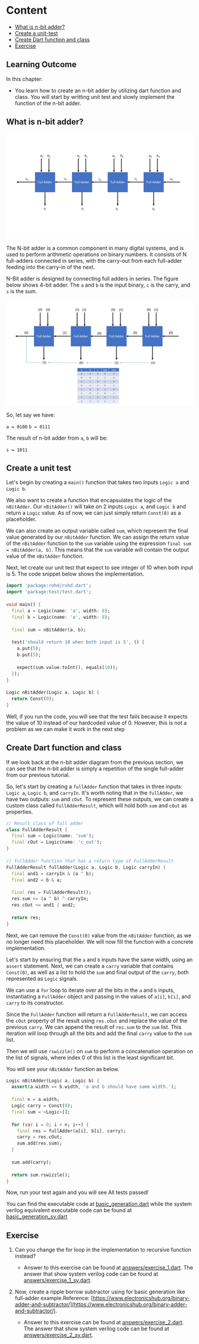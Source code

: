 # Content

- [What is n-bit adder?](./00_basic_generation.md#what-is-n-bit-adder)
- [Create a unit-test](./00_basic_generation.md#create-a-unit-test)
- [Create Dart function and class](./00_basic_generation.md#create-dart-function-and-class)
- [Exercise](./00_basic_generation.md#exercise)

## Learning Outcome

In this chapter:

- You learn how to create an n-bit adder by utilizing dart function and class. You will start by writting unit test and slowly implement the function of the n-bit adder.

## What is n-bit adder?

![ripple carry adder](./assets/ripple_carry_adder.png)

The N-bit adder is a common component in many digital systems, and is used to perform arithmetic operations on binary numbers. It consists of N full-adders connected in series, with the carry-out from each full-adder feeding into the carry-in of the next.

N-Bit adder is designed by connecting full adders in series. The figure below shows 4-bit adder. The `a` and `b` is the input binary, `c` is the carry, and `s` is the sum.

![ripple carry adder example](./assets/ripple-carry-adder-eg.png)

So, let say we have:

`a = 0100`
`b = 0111`

The result of n-bit adder from `a`, `b` will be:

`s = 1011`

## Create a unit test

Let's begin by creating a `main()` function that takes two inputs `Logic a` and `Logic b`.

We also want to create a function that encapsulates the logic of the `nBitAdder`. Our `nBitAdder()` will take on 2 inputs `Logic a`, and `Logic b` and return a `Logic` value. As of now, we can just simply return `Const(0)` as a placeholder.

We can also create an output variable called `sum`, which represent the final value generated by our `nBitAdder` function. We can assign the return value of the `nBitAdder` function to the `sum` variable using the expression `final sum = nBitAdder(a, b)`. This means that the `sum` variable will contain the output value of the `nBitAdder` function.

Next, let create our unit test that expect to see integer of 10 when both input is 5. The code snippet below shows the implementation.

```dart
import 'package:rohd/rohd.dart';
import 'package:test/test.dart';

void main() {
  final a = Logic(name: 'a', width: 8);
  final b = Logic(name: 'a', width: 8);

  final sum = nBitAdder(a, b);

  test('should return 10 when both input is 5', () {
    a.put(5);
    b.put(5);

    expect(sum.value.toInt(), equals(10));
  });
}

Logic nBitAdder(Logic a, Logic b) {
  return Const(0);
}
```

Well, if you run the code, you will see that the test fails because it expects the value of 10 instead of our hardcoded value of 0. However, this is not a problem as we can make it work in the next step

## Create Dart function and class

If we look back at the n-bit adder diagram from the previous section, we can see that the n-bit adder is simply a repetition of the single full-adder from our previous tutorial.

So, let's start by creating a `fullAdder` function that takes in three inputs: `Logic a`, `Logic b`, and `carryIn`. It's worth noting that in the `fullAdder`, we have two outputs: `sum` and `cOut`. To represent these outputs, we can create a custom class called `FullAdderResult`, which will hold both `sum` and `cOut` as properties.

```dart
// Result class of full adder
class FullAdderResult {
  final sum = Logic(name: 'sum');
  final cOut = Logic(name: 'c_out');
}

// fullAdder function that has a return type of FullAdderResult
FullAdderResult fullAdder(Logic a, Logic b, Logic carryIn) {
  final and1 = carryIn & (a ^ b);
  final and2 = b & a;

  final res = FullAdderResult();
  res.sum <= (a ^ b) ^ carryIn;
  res.cOut <= and1 | and2;

  return res;
}
```

Next, we can remove the `Const(0)` value from the `nBitAdder` function, as we no longer need this placeholder. We will now fill the function with a concrete implementation.

Let's start by ensuring that the `a` and `b` inputs have the same width, using an `assert` statement. Next, we can create a `carry` variable that contains `Const(0)`, as well as a list to hold the `sum` and final output of the `carry`, both represented as `Logic` signals.

We can use a `for` loop to iterate over all the bits in the `a` and `b` inputs, instantiating a `FullAdder` object and passing in the values of `a[i]`, `b[i]`, and `carry` to its constructor.

Since the `FullAdder` function will return a `FullAdderResult`, we can access the `cOut` property of the result using `res.cOut` and replace the value of the previous `carry`. We can append the result of `res.sum` to the `sum` list. This iteration will loop through all the bits and add the final `carry` value to the `sum` list.

Then we will use `rswizzle()` on `sum` to perform a concatenation operation on the list of signals, where index 0 of this list is the least significant bit.

You will see your `nBitAdder` function as below.

```dart
Logic nBitAdder(Logic a, Logic b) {
  assert(a.width == b.width, 'a and b should have same width.');

  final n = a.width;
  Logic carry = Const(0);
  final sum = <Logic>[];

  for (var i = 0; i < n; i++) {
    final res = fullAdder(a[i], b[i], carry);
    carry = res.cOut;
    sum.add(res.sum);
  }

  sum.add(carry);

  return sum.rswizzle();
}
```

Now, run your test again and you will see All tests passed! 

You can find the executable code at [basic_generation.dart](./basic_generation.dart) while the system verilog equivalent executable code can be found at [basic_generation_sv.dart](./basic_generation_sv.dart)

## Exercise

1. Can you change the for loop in the implementation to recursive function instead?

    - Answer to this exercise can be found at [answers/exercise_1.dart](./answers/exercise_1.dart). The answer that show system verilog code can be found at [answers/exercise_1_sv.dart](./answers/exercise_1_sv.dart).

2. Now, create a ripple borrow subtractor using for basic generation like full-adder example.Reference: [https://www.electronicshub.org/binary-adder-and-subtractor/](https://www.electronicshub.org/binary-adder-and-subtractor/).

    - Answer to this exercise can be found at [answers/exercise_2.dart](./answers/exercise_2.dart). The answer that show system verilog code can be found at [answers/exercise_2_sv.dart](./answers/exercise_2_sv.dart).
